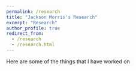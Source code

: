 ```yaml
---
permalink: /research
title: "Jackson Morris's Research"
excerpt: "Research"
author_profile: true
redirect_from: 
  - /research
  - /research.html
---
```

Here are some of the things that I have worked on
